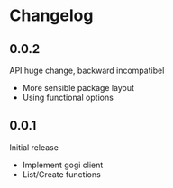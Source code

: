 # Changelog

## 0.0.2

API huge change, backward incompatibel

 - More sensible package layout
 - Using functional options

## 0.0.1

Initial release

 - Implement gogi client
 - List/Create functions
